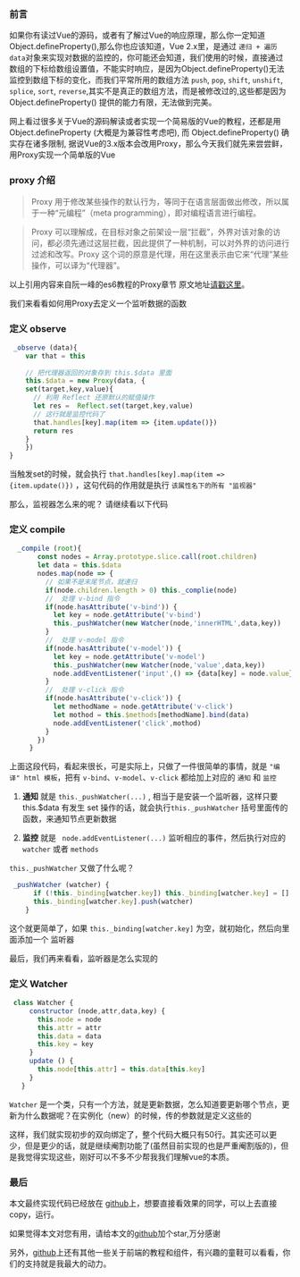 ### 前言
如果你有读过Vue的源码，或者有了解过Vue的响应原理，那么你一定知道Object.defineProperty(),那么你也应该知道，Vue 2.x里，是通过 `递归 + 遍历 data`对象来实现对数据的监控的，你可能还会知道，我们使用的时候，直接通过数组的下标给数组设置值，不能实时响应，是因为Object.defineProperty()无法监控到数组下标的变化，而我们平常所用的数组方法 `push`, `pop`, `shift`, `unshift`, `splice`, `sort`, `reverse`,其实不是真正的数组方法，而是被修改过的,这些都是因为 Object.defineProperty() 提供的能力有限，无法做到完美。
  
网上看过很多关于Vue的源码解读或者实现一个简易版的Vue的教程，还都是用 Object.defineProperty (大概是为兼容性考虑吧), 而 Object.defineProperty() 确实存在诸多限制, 据说Vue的3.x版本会改用Proxy，那么今天我们就先来尝尝鲜，用Proxy实现一个简单版的Vue

### proxy 介绍

> Proxy 用于修改某些操作的默认行为，等同于在语言层面做出修改，所以属于一种“元编程”（meta programming），即对编程语言进行编程。
  
> Proxy 可以理解成，在目标对象之前架设一层“拦截”，外界对该对象的访问，都必须先通过这层拦截，因此提供了一种机制，可以对外界的访问进行过滤和改写。Proxy 这个词的原意是代理，用在这里表示由它来“代理”某些操作，可以译为“代理器”。

以上引用内容来自阮一峰的es6教程的Proxy章节 原文地址[请戳这里](http://es6.ruanyifeng.com/#docs/proxy)。

我们来看看如何用Proxy去定义一个监听数据的函数

### 定义 observe
```javascript
 _observe (data){
    var that = this
    
    // 把代理器返回的对象存到 this.$data 里面
    this.$data = new Proxy(data, {
    set(target,key,value){
      // 利用 Reflect 还原默认的赋值操作
      let res =  Reflect.set(target,key,value)
      // 这行就是监控代码了
      that.handles[key].map(item => {item.update()})
      return res
    }
    })
}
```

当触发set的时候，就会执行 `that.handles[key].map(item => {item.update()})` ，这句代码的作用就是执行 `该属性名下的所有 "监视器" `

那么，监视器怎么来的呢？ 请继续看以下代码

### 定义 compile
```javascript
  _compile (root){
       const nodes = Array.prototype.slice.call(root.children)
       let data = this.$data
       nodes.map(node => {
         // 如果不是末尾节点，就递归
         if(node.children.length > 0) this._complie(node)
         //  处理 v-bind 指令
         if(node.hasAttribute('v-bind')) {
           let key = node.getAttribute('v-bind')
           this._pushWatcher(new Watcher(node,'innerHTML',data,key))
         }
         //  处理 v-model 指令
         if(node.hasAttribute('v-model')) {
           let key = node.getAttribute('v-model')
           this._pushWatcher(new Watcher(node,'value',data,key))
           node.addEventListener('input',() => {data[key] = node.value})
         }
         //  处理 v-click 指令
         if(node.hasAttribute('v-click')) {
           let methodName = node.getAttribute('v-click')
           let mothod = this.$methods[methodName].bind(data)
           node.addEventListener('click',mothod)
         }
       })
     }
```
上面这段代码，看起来很长，可是实际上，只做了一件很简单的事情，就是 `"编译" html 模板`，把有 `v-bind`、`v-model`、`v-click` 都给加上对应的 `通知` 和 `监控`

1. **通知** 就是 `this._pushWatcher(...)` , 相当于是安装一个监听器，这样只要 this.$data 有发生 set 操作的话，就会执行`this._pushWatcher` 括号里面传的函数，来通知节点更新数据

2. **监控** 就是 ` node.addEventListener(...)` 监听相应的事件，然后执行对应的 `watcher` 或者 `methods`

`this._pushWatcher` 又做了什么呢？

```javascript
 _pushWatcher (watcher) {
      if (!this._binding[watcher.key]) this._binding[watcher.key] = []
      this._binding[watcher.key].push(watcher)
    }
```

这个就更简单了，如果 `this._binding[watcher.key]` 为空，就初始化，然后向里面添加一个 监听器

最后，我们再来看看，监听器是怎么实现的

### 定义 Watcher
```javascript
 class Watcher {
     constructor (node,attr,data,key) {
       this.node = node
       this.attr = attr
       this.data = data
       this.key = key
     }
     update () {
       this.node[this.attr] = this.data[this.key]
     }
   }
```
`Watcher` 是一个类，只有一个方法，就是更新数据，怎么知道要更新哪个节点，更新为什么数据呢？在实例化（new）的时候，传的参数就是定义这些的

这样，我们就实现初步的双向绑定了，整个代码大概只有50行。其实还可以更少，但是更少的话，就是继续阉割功能了(虽然目前实现的也是严重阉割版的)，但是我觉得实现这些，刚好可以不多不少帮我我们理解vue的本质。

### 最后

本文最终实现代码已经放在 [github](https://github.com/noahlam/practice-truth/blob/master/code/vue-class-proxy.html)上，想要直接看效果的同学，可以上去直接copy，运行。

如果觉得本文对您有用，请给本文的[github](https://github.com/noahlam/articles)加个star,万分感谢

另外，[github](https://github.com/noahlam/articles)上还有其他一些关于前端的教程和组件，有兴趣的童鞋可以看看，你们的支持就是我最大的动力。